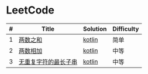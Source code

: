LeetCode
========

| # | Title | Solution | Difficulty |
|---| ----- | -------- | ---------- |
|1|[两数之和](https://leetcode-cn.com/problems/two-sum/) | [kotlin](./problem/two-sum.kt)|简单|
|2|[两数相加](https://leetcode-cn.com/problems/add-two-numbers/) | [kotlin](./problem/add-two-numbers.kt)|中等|
|3|[无重复字符的最长子串](https://leetcode-cn.com/problems/longest-substring-without-repeating-characters/) | [kotlin](./problem/longest-substring-without-repeating-characters.kt)|中等|
